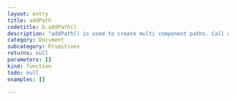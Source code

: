 ```yaml
---
layout: entry
title: addPath
codetitle: b.addPath()
description: "addPath() is used to create multi component paths. Call addPath() to add\nthe vertices drawn so far to a single path. New vertices will then end up in a new path and\nendShape() will return a multi path object. All component paths will account for\nthe setting (see CLOSE) given in beginShape(shapeMode)."
category: Document
subcategory: Primitives
returns: null
parameters: []
kind: function
todo: null
examples: []

---
```

